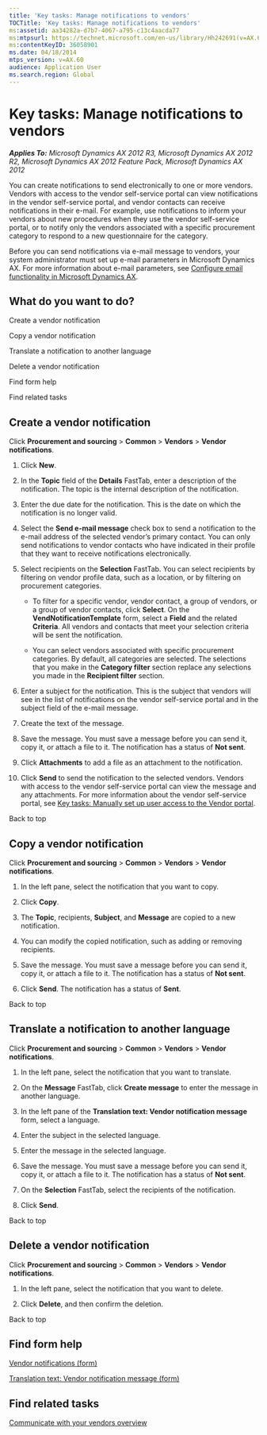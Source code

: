 ```yaml
---
title: 'Key tasks: Manage notifications to vendors'
TOCTitle: 'Key tasks: Manage notifications to vendors'
ms:assetid: aa34282a-d7b7-4067-a795-c13c4aacda77
ms:mtpsurl: https://technet.microsoft.com/en-us/library/Hh242691(v=AX.60)
ms:contentKeyID: 36058901
ms.date: 04/18/2014
mtps_version: v=AX.60
audience: Application User
ms.search.region: Global
---
```


# Key tasks: Manage notifications to vendors 


_**Applies To:** Microsoft Dynamics AX 2012 R3, Microsoft Dynamics AX 2012 R2, Microsoft Dynamics AX 2012 Feature Pack, Microsoft Dynamics AX 2012_

You can create notifications to send electronically to one or more vendors. Vendors with access to the vendor self-service portal can view notifications in the vendor self-service portal, and vendor contacts can receive notifications in their e-mail. For example, use notifications to inform your vendors about new procedures when they use the vendor self-service portal, or to notify only the vendors associated with a specific procurement category to respond to a new questionnaire for the category.

Before you can send notifications via e-mail message to vendors, your system administrator must set up e-mail parameters in Microsoft Dynamics AX. For more information about e-mail parameters, see [Configure email functionality in Microsoft Dynamics AX](configure-email-functionality-in-microsoft-dynamics-ax.md).

## What do you want to do?

Create a vendor notification

Copy a vendor notification

Translate a notification to another language

Delete a vendor notification

Find form help

Find related tasks

## Create a vendor notification

Click **Procurement and sourcing** \> **Common** \> **Vendors** \> **Vendor notifications**.

1.  Click **New**.

2.  In the **Topic** field of the **Details** FastTab, enter a description of the notification. The topic is the internal description of the notification.

3.  Enter the due date for the notification. This is the date on which the notification is no longer valid.

4.  Select the **Send e-mail message** check box to send a notification to the e-mail address of the selected vendor’s primary contact. You can only send notifications to vendor contacts who have indicated in their profile that they want to receive notifications electronically.

5.  Select recipients on the **Selection** FastTab. You can select recipients by filtering on vendor profile data, such as a location, or by filtering on procurement categories.
    
      - To filter for a specific vendor, vendor contact, a group of vendors, or a group of vendor contacts, click **Select**. On the **VendNotificationTemplate** form, select a **Field** and the related **Criteria**. All vendors and contacts that meet your selection criteria will be sent the notification.
    
      - You can select vendors associated with specific procurement categories. By default, all categories are selected. The selections that you make in the **Category filter** section replace any selections you made in the **Recipient filter** section.

6.  Enter a subject for the notification. This is the subject that vendors will see in the list of notifications on the vendor self-service portal and in the subject field of the e-mail message.

7.  Create the text of the message.

8.  Save the message. You must save a message before you can send it, copy it, or attach a file to it. The notification has a status of **Not sent**.

9.  Click **Attachments** to add a file as an attachment to the notification.

10. Click **Send** to send the notification to the selected vendors. Vendors with access to the vendor self-service portal can view the message and any attachments. For more information about the vendor self-service portal, see [Key tasks: Manually set up user access to the Vendor portal](key-tasks-manually-set-up-user-access-to-the-vendor-portal.md).

Back to top

## Copy a vendor notification

Click **Procurement and sourcing** \> **Common** \> **Vendors** \> **Vendor notifications**.

1.  In the left pane, select the notification that you want to copy.

2.  Click **Copy**.

3.  The **Topic**, recipients, **Subject**, and **Message** are copied to a new notification.

4.  You can modify the copied notification, such as adding or removing recipients.

5.  Save the message. You must save a message before you can send it, copy it, or attach a file to it. The notification has a status of **Not sent**.

6.  Click **Send**. The notification has a status of **Sent**.

Back to top

## Translate a notification to another language

Click **Procurement and sourcing** \> **Common** \> **Vendors** \> **Vendor notifications**.

1.  In the left pane, select the notification that you want to translate.

2.  On the **Message** FastTab, click **Create message** to enter the message in another language.

3.  In the left pane of the **Translation text: Vendor notification message** form, select a language.

4.  Enter the subject in the selected language.

5.  Enter the message in the selected language.

6.  Save the message. You must save a message before you can send it, copy it, or attach a file to it. The notification has a status of **Not sent**.

7.  On the **Selection** FastTab, select the recipients of the notification.

8.  Click **Send**.

Back to top

## Delete a vendor notification

Click **Procurement and sourcing** \> **Common** \> **Vendors** \> **Vendor notifications**.

1.  In the left pane, select the notification that you want to delete.

2.  Click **Delete**, and then confirm the deletion.

Back to top

## Find form help

[Vendor notifications (form)](https://technet.microsoft.com/en-us/library/hh242813\(v=ax.60\))

[Translation text: Vendor notification message (form)](https://technet.microsoft.com/en-us/library/hh227658\(v=ax.60\))

## Find related tasks

[Communicate with your vendors overview](communicate-with-your-vendors-overview.md)

  


